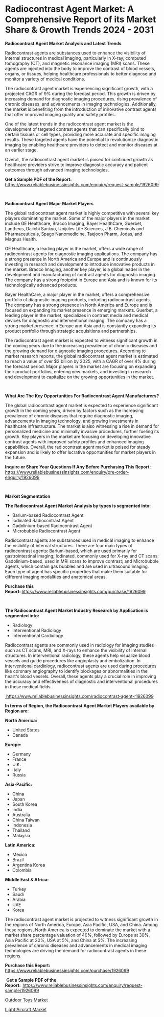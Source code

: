 <p><h1>Radiocontrast Agent Market: A Comprehensive Report of its Market Share & Growth Trends 2024 - 2031</h1></p><p><strong>Radiocontrast Agent Market Analysis and Latest Trends</strong></p>
<p><p>Radiocontrast agents are substances used to enhance the visibility of internal structures in medical imaging, particularly in X-ray, computed tomography (CT), and magnetic resonance imaging (MRI) scans. These agents are injected into the body to improve the contrast of blood vessels, organs, or tissues, helping healthcare professionals to better diagnose and monitor a variety of medical conditions.</p><p>The radiocontrast agent market is experiencing significant growth, with a projected CAGR of 9% during the forecast period. This growth is driven by increasing demand for diagnostic imaging procedures, rising prevalence of chronic diseases, and advancements in imaging technologies. Additionally, the market is benefiting from the introduction of innovative contrast agents that offer improved imaging quality and safety profiles.</p><p>One of the latest trends in the radiocontrast agent market is the development of targeted contrast agents that can specifically bind to certain tissues or cell types, providing more accurate and specific imaging results. These targeted agents have the potential to revolutionize diagnostic imaging by enabling healthcare providers to detect and monitor diseases at an earlier stage.</p><p>Overall, the radiocontrast agent market is poised for continued growth as healthcare providers strive to improve diagnostic accuracy and patient outcomes through advanced imaging technologies.</p></p>
<p><strong>Get a Sample PDF of the Report:&nbsp;</strong> <a href="https://www.reliablebusinessinsights.com/enquiry/request-sample/1926099">https://www.reliablebusinessinsights.com/enquiry/request-sample/1926099</a></p>
<p>&nbsp;</p>
<p><strong>Radiocontrast Agent Major Market Players</strong></p>
<p><p>The global radiocontrast agent market is highly competitive with several key players dominating the market. Some of the major players in the market include GE Healthcare, Bracco Imaging, Bayer HealthCare, Guerbet, Lantheus, Daiichi Sankyo, Unijules Life Sciences, J.B. Chemicals and Pharmaceuticals, Spago Nanomedicine, Taejoon Pharm, Jodas, and Magnus Health.</p><p>GE Healthcare, a leading player in the market, offers a wide range of radiocontrast agents for diagnostic imaging applications. The company has a strong presence in North America and Europe and is continuously investing in research and development to introduce innovative products in the market. Bracco Imaging, another key player, is a global leader in the development and manufacturing of contrast agents for diagnostic imaging. The company has a strong footprint in Europe and Asia and is known for its technologically advanced products.</p><p>Bayer HealthCare, a major player in the market, offers a comprehensive portfolio of diagnostic imaging products, including radiocontrast agents. The company has a strong presence in North America and Europe and is focused on expanding its market presence in emerging markets. Guerbet, a leading player in the market, specializes in contrast media and medical devices for diagnostic and interventional imaging. The company has a strong market presence in Europe and Asia and is constantly expanding its product portfolio through strategic acquisitions and partnerships.</p><p>The radiocontrast agent market is expected to witness significant growth in the coming years due to the increasing prevalence of chronic diseases and the growing demand for diagnostic imaging procedures. According to market research reports, the global radiocontrast agent market is estimated to reach a value of over $2 billion by 2025, with a CAGR of over 4% during the forecast period. Major players in the market are focusing on expanding their product portfolios, entering new markets, and investing in research and development to capitalize on the growing opportunities in the market.</p></p>
<p>&nbsp;</p>
<p><strong>What Are The Key Opportunities For Radiocontrast Agent Manufacturers?</strong></p>
<p><p>The global radiocontrast agent market is expected to experience significant growth in the coming years, driven by factors such as the increasing prevalence of chronic diseases that require diagnostic imaging, advancements in imaging technology, and growing investments in healthcare infrastructure. The market is also witnessing a rise in demand for personalized medicine and minimally invasive procedures, further fueling its growth. Key players in the market are focusing on developing innovative contrast agents with improved safety profiles and enhanced imaging capabilities. Overall, the radiocontrast agent market is poised for steady expansion and is likely to offer lucrative opportunities for market players in the future.</p></p>
<p><strong>Inquire or Share Your Questions If Any Before Purchasing This Report:</strong> <a href="https://www.reliablebusinessinsights.com/enquiry/pre-order-enquiry/1926099">https://www.reliablebusinessinsights.com/enquiry/pre-order-enquiry/1926099</a></p>
<p>&nbsp;</p>
<p><strong>Market Segmentation</strong></p>
<p><strong>The Radiocontrast Agent Market Analysis by types is segmented into:</strong></p>
<p><ul><li>Barium-based Radiocontrast Agent</li><li>Iodinated Radiocontrast Agent</li><li>Gadolinium-based Radiocontrast Agent</li><li>Microbubble Radiocontrast Agent</li></ul></p>
<p><p>Radiocontrast agents are substances used in medical imaging to enhance the visibility of internal structures. There are four main types of radiocontrast agents: Barium-based, which are used primarily for gastrointestinal imaging; Iodinated, commonly used for X-ray and CT scans; Gadolinium-based, used in MRI scans to improve contrast; and Microbubble agents, which contain gas bubbles and are used in ultrasound imaging. Each type of agent has specific properties that make them suitable for different imaging modalities and anatomical areas.</p></p>
<p><strong>Purchase this Report:&nbsp;</strong><a href="https://www.reliablebusinessinsights.com/purchase/1926099">https://www.reliablebusinessinsights.com/purchase/1926099</a></p>
<p>&nbsp;</p>
<p><strong>The Radiocontrast Agent Market Industry Research by Application is segmented into:</strong></p>
<p><ul><li>Radiology</li><li>Interventional Radiology</li><li>Interventional Cardiology</li></ul></p>
<p><p>Radiocontrast agents are commonly used in radiology for imaging studies such as CT scans, MRI, and X-rays to enhance the visibility of internal structures. In interventional radiology, these agents help visualize blood vessels and guide procedures like angioplasty and embolization. In interventional cardiology, radiocontrast agents are used during procedures like coronary angiography to identify blockages or abnormalities in the heart's blood vessels. Overall, these agents play a crucial role in improving the accuracy and effectiveness of diagnostic and interventional procedures in these medical fields.</p></p>
<p><a href="https://www.reliablebusinessinsights.com/radiocontrast-agent-r1926099">&nbsp;https://www.reliablebusinessinsights.com/radiocontrast-agent-r1926099</a></p>
<p><strong>In terms of Region, the Radiocontrast Agent Market Players available by Region are:</strong></p>
<p>
    <p> <strong> North America: </strong>
        <ul>
            <li>United States</li>
            <li>Canada</li>
        </ul>
        </p> 
    <p> <strong> Europe: </strong>
        <ul>
            <li>Germany</li>
            <li>France</li>
            <li>U.K.</li>
            <li>Italy</li>
            <li>Russia</li>
        </ul>
        </p> 
    <p> <strong> Asia-Pacific: </strong>
        <ul>
            <li>China</li>
            <li>Japan</li>
            <li>South Korea</li>
            <li>India</li>
            <li>Australia</li>
            <li>China Taiwan</li>
            <li>Indonesia</li>
            <li>Thailand</li>
            <li>Malaysia</li>
        </ul>
        </p> 
    <p> <strong> Latin America: </strong>
        <ul>
            <li>Mexico</li>
            <li>Brazil</li>
            <li>Argentina Korea</li>
            <li>Colombia</li>
        </ul>
        </p> 
    <p> <strong> Middle East & Africa: </strong>
        <ul>
            <li>Turkey</li>
            <li>Saudi</li>
            <li>Arabia</li>
            <li>UAE</li>
            <li>Korea</li>
        </ul>
    </p>
    </p>
<p><p>The radiocontrast agent market is projected to witness significant growth in the regions of North America, Europe, Asia Pacific, USA, and China. Among these regions, North America is expected to dominate the market with a market share percentage valuation of 40%, followed by Europe at 30%, Asia Pacific at 20%, USA at 5%, and China at 5%. The increasing prevalence of chronic diseases and advancements in medical imaging technologies are driving the demand for radiocontrast agents in these regions.</p></p>
<p><strong>Purchase this Report: </strong><a href="https://www.reliablebusinessinsights.com/purchase/1926099">https://www.reliablebusinessinsights.com/purchase/1926099</a></p>
<p>&nbsp;<strong>Get a Sample PDF of the Report:&nbsp;&nbsp;</strong><a href="https://www.reliablebusinessinsights.com/enquiry/request-sample/1926099">https://www.reliablebusinessinsights.com/enquiry/request-sample/1926099</a></p>
<p><strong></strong></p>
<p><p><a href="https://github.com/goldilocks06/Market-Research-Report-List-1/blob/main/outdoor-toys-market.md">Outdoor Toys Market</a></p><p><a href="https://view.publitas.com/reportprime-1/light-aircraft-market-report-by-product-type-conventional-fuel-powered-light-aircraft-renewable-power-driven-light-aircraft-end-use-transportation-and-logistics-tourism-marketing-aerial-surveying-and-region-2024-2031/">Light Aircraft Market</a></p></p>